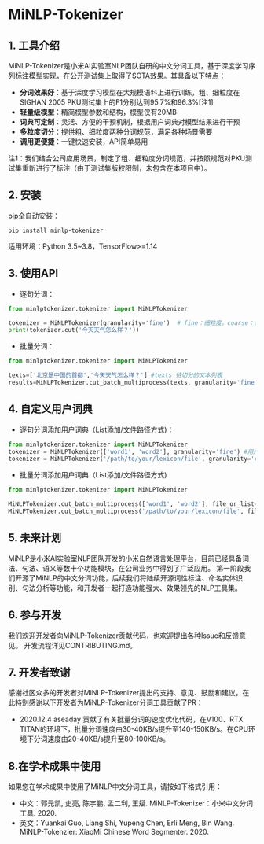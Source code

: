 # MiNLP-Tokenizer

## 1. 工具介绍

MiNLP-Tokenizer是小米AI实验室NLP团队自研的中文分词工具，基于深度学习序列标注模型实现，在公开测试集上取得了SOTA效果。其具备以下特点：
- **分词效果好**：基于深度学习模型在大规模语料上进行训练，粗、细粒度在SIGHAN 2005 PKU测试集上的F1分别达到95.7%和96.3%[注1]
- **轻量级模型**：精简模型参数和结构，模型仅有20MB
- **词典可定制**：灵活、方便的干预机制，根据用户词典对模型结果进行干预
- **多粒度切分**：提供粗、细粒度两种分词规范，满足各种场景需要
- **调用更便捷**：一键快速安装，API简单易用

注1：我们结合公司应用场景，制定了粗、细粒度分词规范，并按照规范对PKU测试集重新进行了标注（由于测试集版权限制，未包含在本项目中）。

## 2. 安装

pip全自动安装：
```
pip install minlp-tokenizer
```
适用环境：Python 3.5~3.8，TensorFlow>=1.14

## 3. 使用API

- 逐句分词：
```python
from minlptokenizer.tokenizer import MiNLPTokenizer

tokenizer = MiNLPTokenizer(granularity='fine')  # fine：细粒度，coarse：粗粒度，默认为细粒度
print(tokenizer.cut('今天天气怎么样？'))
```
- 批量分词：
```python
from minlptokenizer.tokenizer import MiNLPTokenizer

texts=['北京是中国的首都','今天天气怎么样？'] #texts 待切分的文本列表
results=MiNLPTokenizer.cut_batch_multiprocess(texts, granularity='fine', n_jobs=4)  #granularity：粒度（fine/coarse)，n_jobs：并行任务数量（默认为2）

```
## 4. 自定义用户词典

- 逐句分词添加用户词典（List添加/文件路径方式)：
 ```python
from minlptokenizer.tokenizer import MiNLPTokenizer
tokenizer = MiNLPTokenizer(['word1', 'word2'], granularity='fine') #用户自定义干预词典传入
tokenizer = MiNLPTokenizer('/path/to/your/lexicon/file', granularity='coarse')   # 构造函数的参数为用户词典路径
 ```
 
- 批量分词添加用户词典（List添加/文件路径方式)
 ```python
from minlptokenizer.tokenizer import MiNLPTokenizer

MiNLPTokenizer.cut_batch_multiprocess(['word1', 'word2'], file_or_list=None, granularity='fine', n_jobs=4) #用户自定义干预词典传入MiNLPTokenizer.cut_batch_multiprocess(['word1', 'word2'], file_or_list=None, granularity='fine', n_jobs=4) #用户自定义干预词典传入
MiNLPTokenizer.cut_batch_multiprocess('/path/to/your/lexicon/file', file_or_list=None, granularity='fine', n_jobs=4) #用户自定义干预词典传入
 ```
 
## 5. 未来计划

MiNLP是小米AI实验室NLP团队开发的小米自然语言处理平台，目前已经具备词法、句法、语义等数十个功能模块，在公司业务中得到了广泛应用。
第一阶段我们开源了MiNLP的中文分词功能，后续我们将陆续开源词性标注、命名实体识别、句法分析等功能，和开发者一起打造功能强大、效果领先的NLP工具集。

## 6. 参与开发

我们欢迎开发者向MiNLP-Tokenizer贡献代码，也欢迎提出各种Issue和反馈意见。
开发流程详见CONTRIBUTING.md。

## 7. 开发者致谢

感谢社区众多的开发者对MiNLP-Tokenizer提出的支持、意见、鼓励和建议。在此特别感谢以下开发者为MiNLP-Tokenizer分词工具贡献了PR：
 - 2020.12.4  aseaday 贡献了有关批量分词的速度优化代码，在V100、RTX TITAN的环境下，批量分词速度由30-40KB/s提升至140-150KB/s。在CPU环境下分词速度由20-40KB/s提升至80-100KB/s。

## 8.在学术成果中使用

如果您在学术成果中使用了MiNLP中文分词工具，请按如下格式引用：
  - 中文：郭元凯, 史亮, 陈宇鹏, 孟二利, 王斌. MiNLP-Tokenizer：小米中文分词工具. 2020.
  - 英文：Yuankai Guo, Liang Shi, Yupeng Chen, Erli Meng, Bin Wang. MiNLP-Tokenzier: XiaoMi Chinese Word Segmenter. 2020.

